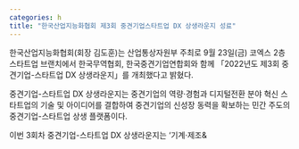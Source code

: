 ```yaml
---
categories: h
title: "한국산업지능화협회 제3회 중견기업스타트업 DX 상생라운지 성료"
---
```







한국산업지능화협회(회장 김도훈)는 산업통상자원부 주최로 9월 23일(금) 코엑스 2층 스타트업 브랜치에서 한국무역협회, 한국중견기업연합회와 함께 「2022년도 제3회 중견기업-스타트업 DX 상생라운지」를 개최했다고 밝혔다.

중견기업-스타트업 DX 상생라운지는 중견기업의 역량&middot;경험과 디지털전환 분야 혁신 스타트업의 기술 및 아이디어를 결합하여 중견기업의 신성장 동력을 확보하는 민간 주도의 중견기업-스타트업 상생 플랫폼이다.

이번 3회차 중견기업-스타트업 DX 상생라운지는 &lsquo;기계&middot;제조&